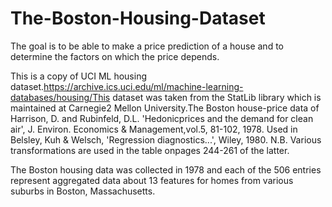 # The-Boston-Housing-Dataset
The goal is to be able to make a price prediction of a house and to determine the factors on which the price depends.

This is a copy of UCI ML housing dataset.https://archive.ics.uci.edu/ml/machine-learning-databases/housing/This dataset was taken from the StatLib library which is maintained at Carnegie2
Mellon University.The Boston house-price data of Harrison, D. and Rubinfeld, D.L. 'Hedonicprices and the demand for clean air', J. Environ. Economics & Management,vol.5, 81-102, 1978.   Used in Belsley, Kuh & Welsch, 'Regression diagnostics...', Wiley, 1980.   N.B. Various transformations are used in the table onpages 244-261 of the latter.

The Boston housing data was collected in 1978 and each of the 506 entries represent aggregated data about 13 features for homes from various suburbs in Boston, Massachusetts. 

